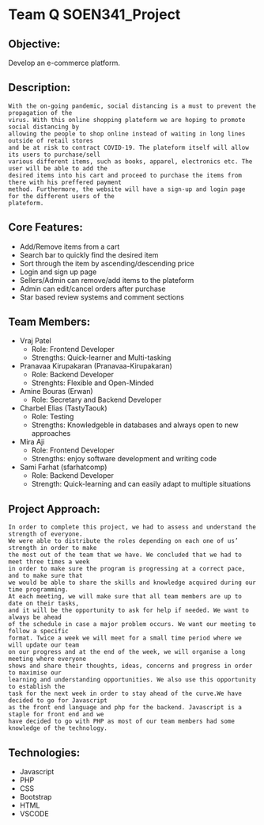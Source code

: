 # Team Q SOEN341_Project
## Objective:
Develop an e-commerce platform.
## Description:
    With the on-going pandemic, social distancing is a must to prevent the propagation of the
    virus. With this online shopping plateform we are hoping to promote social distancing by
    allowing the people to shop online instead of waiting in long lines outside of retail stores 
    and be at risk to contract COVID-19. The plateform itself will allow its users to purchase/sell 
    various different items, such as books, apparel, electronics etc. The user will be able to add the 
    desired items into his cart and proceed to purchase the items from there with his preffered payment
    method. Furthermore, the website will have a sign-up and login page for the different users of the 
    plateform.
## Core Features:
- Add/Remove items from a cart
- Search bar to quickly find the desired item
- Sort through the item by ascending/descending price
- Login and sign up page
- Sellers/Admin can remove/add items to the plateform
- Admin can edit/cancel orders after purchase
- Star based review systems and comment sections
## Team Members:
- Vraj Patel 
    - Role: Frontend Developer
    - Strengths: Quick-learner and Multi-tasking
- Pranavaa Kirupakaran (Pranavaa-Kirupakaran)
    - Role: Backend Developer
    - Strenghts: Flexible and Open-Minded
- Amine Bouras (Erwan)
    - Role: Secretary and Backend Developer
- Charbel Elias (TastyTaouk)
    - Role: Testing
    - Strengths: Knowledgeble in databases and always open to new approaches
- Mira Aji 
    - Role: Frontend Developer
    - Strengths: enjoy software development and writing code
- Sami Farhat (sfarhatcomp)
    - Role: Backend Developer
    - Strength: Quick-learning and can easily adapt to multiple situations
## Project Approach: 
    In order to complete this project, we had to assess and understand the strength of everyone.
    We were able to distribute the roles depending on each one of us’ strength in order to make 
    the most out of the team that we have. We concluded that we had to meet three times a week 
    in order to make sure the program is progressing at a correct pace, and to make sure that 
    we would be able to share the skills and knowledge acquired during our time programming.
    At each meeting, we will make sure that all team members are up to date on their tasks, 
    and it will be the opportunity to ask for help if needed. We want to always be ahead 
    of the schedule in case a major problem occurs. We want our meeting to follow a specific
    format. Twice a week we will meet for a small time period where we will update our team
    on our progress and at the end of the week, we will organise a long meeting where everyone 
    shows and share their thoughts, ideas, concerns and progress in order to maximise our 
    learning and understanding opportunities. We also use this opportunity to establish the
    task for the next week in order to stay ahead of the curve.We have decided to go for Javascript 
    as the front end language and php for the backend. Javascript is a staple for front end and we 
    have decided to go with PHP as most of our team members had some knowledge of the technology. 
## Technologies:
- Javascript
- PHP
- CSS
- Bootstrap
- HTML
- VSCODE

